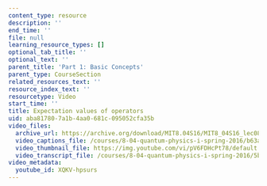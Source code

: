 ```yaml
---
content_type: resource
description: ''
end_time: ''
file: null
learning_resource_types: []
optional_tab_title: ''
optional_text: ''
parent_title: 'Part 1: Basic Concepts'
parent_type: CourseSection
related_resources_text: ''
resource_index_text: ''
resourcetype: Video
start_time: ''
title: Expectation values of operators
uid: aba81780-7a1b-4aa0-681c-095052cfa35b
video_files:
  archive_url: https://archive.org/download/MIT8.04S16/MIT8_04S16_lec08_s4_300k.mp4
  video_captions_file: /courses/8-04-quantum-physics-i-spring-2016/b63a7b94a91255d99e7f04b03736e48f_XQKV-hpsurs.vtt
  video_thumbnail_file: https://img.youtube.com/vi/pV6FDHcPt78/default.jpg
  video_transcript_file: /courses/8-04-quantum-physics-i-spring-2016/5bfecef6bcb2264265ea48fbd1848e60_XQKV-hpsurs.pdf
video_metadata:
  youtube_id: XQKV-hpsurs
---
```


